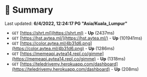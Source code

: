 # 📖 Summary
Last updated: **6/4/2022, 12:24:17 PG "Asia/Kuala_Lumpur"**

- `GET` [https://shrt.ml](https://shrt.ml) - **Up** (2437ms)
- `GET` [https://hst.aytea.ml/](https://hst.aytea.ml/) - **Up** (101941ms)
- `GET` [https://color.aytea.ml/4b31d6.png](https://color.aytea.ml/4b31d6.png) - **Up** (1286ms)
- `GET` [https://memeapi.aytea14.repl.co/gimme](https://memeapi.aytea14.repl.co/gimme) - **Up** (1318ms)
- `GET` [https://teledrivemy.herokuapp.com/dashboard](https://teledrivemy.herokuapp.com/dashboard) - **Up** (208ms)
